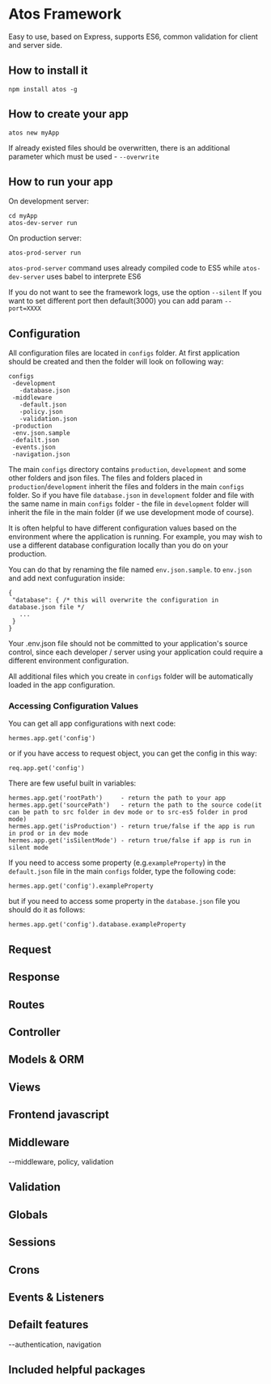 # Atos Framework

  Easy to use, based on Express, supports ES6, common validation for client and server side.

## How to install it

```markdownd
npm install atos -g
```

## How to create your app

```markdownd
atos new myApp
```
If already existed files should be overwritten, there is an additional parameter which must be used - `--overwrite`

## How to run your app

On development server:
```markdownd
cd myApp
atos-dev-server run
```
On production server:
```markdownd
atos-prod-server run
```
`atos-prod-server` command uses already compiled code to ES5 while `atos-dev-server` uses babel to interprete ES6

If you do not want to see the framework logs, use the option `--silent`
If you want to set different port then default(3000) you can add param `--port=XXXX`

## Configuration

  All configuration files are located in `configs` folder. At first application should be created and then the folder will look on following way:
 ```markdownd
configs
  -development
    -database.json
  -middleware
    -default.json
    -policy.json
    -validation.json
  -production
  -env.json.sample
  -defailt.json
  -events.json
  -navigation.json
  ```
  The main `configs` directory contains `production`, `development` and some other folders and json files. The files and folders placed in `production`/`development` inherit the files and folders in the main `configs` folder. So if you have file `database.json` in `development` folder and file with the same name in main `configs` folder - the file in `development` folder will inherit the file in the main folder (if we use development mode of course).
 
  It is often helpful to have different configuration values based on the environment where the application is running. For example, you may wish to use a different database configuration locally than you do on your production.

  You can do that by renaming the file named `env.json.sample`. to `env.json` and add next confuguration inside:
 ```markdownd
{
  "database": { /* this will overwrite the configuration in database.json file */
    ...
  }
}
```

  Your .env.json file should not be committed to your application's source control, since each developer / server using your application could require a different environment configuration.

  All additional files which you create in `configs` folder will be automatically loaded in the app configuration.

### Accessing Configuration Values

  You can get all app configurations with next code:
```markdownd
hermes.app.get('config')
```
or if you have access to request object, you can get the config in this way:
```markdownd
req.app.get('config')
```
  There are few useful built in variables:
```markdownd
hermes.app.get('rootPath')     - return the path to your app
hermes.app.get('sourcePath')   - return the path to the source code(it can be path to src folder in dev mode or to src-es5 folder in prod mode)
hermes.app.get('isProduction') - return true/false if the app is run in prod or in dev mode
hermes.app.get('isSilentMode') - return true/false if app is run in silent mode
```
  If you need to access some property (e.g.`exampleProperty`) in the `default.json` file in the main `configs` folder, type the following code:
```markdownd
hermes.app.get('config').exampleProperty
```
but if you need to access some property in the `database.json` file you should do it as follows:
```markdownd
hermes.app.get('config').database.exampleProperty
```

## Request

## Response

## Routes

## Controller

## Models & ORM

## Views

## Frontend javascript

## Middleware
--middleware, policy, validation

## Validation

## Globals

## Sessions

## Crons

## Events & Listeners

## Defailt features
--authentication, navigation

## Included helpful packages
